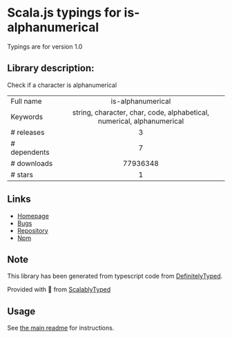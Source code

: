 
# Scala.js typings for is-alphanumerical

Typings are for version 1.0

## Library description:
Check if a character is alphanumerical

|                    |                 |
| ------------------ | :-------------: |
| Full name          | is-alphanumerical |
| Keywords           | string, character, char, code, alphabetical, numerical, alphanumerical |
| # releases         | 3 |
| # dependents       | 7 |
| # downloads        | 77936348 |
| # stars            | 1 |

## Links
- [Homepage](https://github.com/wooorm/is-alphanumerical#readme)
- [Bugs](https://github.com/wooorm/is-alphanumerical/issues)
- [Repository](https://github.com/wooorm/is-alphanumerical)
- [Npm](https://www.npmjs.com/package/is-alphanumerical)
    


## Note
This library has been generated from typescript code from [DefinitelyTyped](https://definitelytyped.org).

Provided with :purple_heart: from [ScalablyTyped](https://github.com/oyvindberg/ScalablyTyped)

## Usage
See [the main readme](../../readme.md) for instructions.


